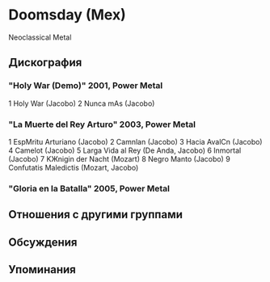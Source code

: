 # Doomsday (Mex)

Neoclassical Metal

## Дискография

### "Holy War (Demo)" 2001, Power Metal

1 Holy War   (Jacobo)
2 Nunca mАs (Jacobo)

### "La Muerte del Rey Arturo" 2003, Power Metal

1 EspМritu Arturiano     (Jacobo)
2 Camnlan                 (Jacobo)
3 Hacia AvalСn           (Jacobo)
4 Camelot                 (Jacobo)
5 Larga Vida al Rey     (De Anda, Jacobo)
6 Inmortal                 (Jacobo)
7 KЖnigin der Nacht    (Mozart)
8 Negro Manto           (Jacobo)
9 Confutatis Maledictis (Mozart, Jacobo)

### "Gloria en la Batalla" 2005, Power Metal




## Отношения с другими группами


## Обсуждения


## Упоминания

